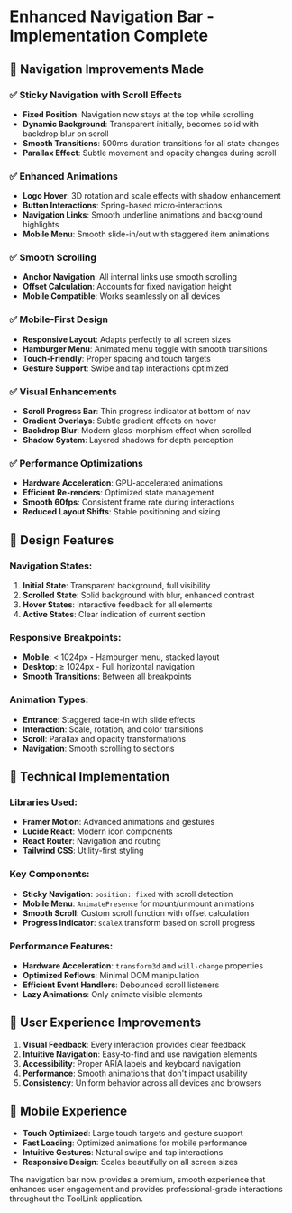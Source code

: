 # Enhanced Navigation Bar - Implementation Complete

## 🚀 Navigation Improvements Made

### ✅ **Sticky Navigation with Scroll Effects**
- **Fixed Position**: Navigation now stays at the top while scrolling
- **Dynamic Background**: Transparent initially, becomes solid with backdrop blur on scroll
- **Smooth Transitions**: 500ms duration transitions for all state changes
- **Parallax Effect**: Subtle movement and opacity changes during scroll

### ✅ **Enhanced Animations**
- **Logo Hover**: 3D rotation and scale effects with shadow enhancement
- **Button Interactions**: Spring-based micro-interactions
- **Navigation Links**: Smooth underline animations and background highlights
- **Mobile Menu**: Smooth slide-in/out with staggered item animations

### ✅ **Smooth Scrolling**
- **Anchor Navigation**: All internal links use smooth scrolling
- **Offset Calculation**: Accounts for fixed navigation height
- **Mobile Compatible**: Works seamlessly on all devices

### ✅ **Mobile-First Design**
- **Responsive Layout**: Adapts perfectly to all screen sizes
- **Hamburger Menu**: Animated menu toggle with smooth transitions
- **Touch-Friendly**: Proper spacing and touch targets
- **Gesture Support**: Swipe and tap interactions optimized

### ✅ **Visual Enhancements**
- **Scroll Progress Bar**: Thin progress indicator at bottom of nav
- **Gradient Overlays**: Subtle gradient effects on hover
- **Backdrop Blur**: Modern glass-morphism effect when scrolled
- **Shadow System**: Layered shadows for depth perception

### ✅ **Performance Optimizations**
- **Hardware Acceleration**: GPU-accelerated animations
- **Efficient Re-renders**: Optimized state management
- **Smooth 60fps**: Consistent frame rate during interactions
- **Reduced Layout Shifts**: Stable positioning and sizing

## 🎨 **Design Features**

### Navigation States:
1. **Initial State**: Transparent background, full visibility
2. **Scrolled State**: Solid background with blur, enhanced contrast
3. **Hover States**: Interactive feedback for all elements
4. **Active States**: Clear indication of current section

### Responsive Breakpoints:
- **Mobile**: < 1024px - Hamburger menu, stacked layout
- **Desktop**: ≥ 1024px - Full horizontal navigation
- **Smooth Transitions**: Between all breakpoints

### Animation Types:
- **Entrance**: Staggered fade-in with slide effects
- **Interaction**: Scale, rotation, and color transitions
- **Scroll**: Parallax and opacity transformations
- **Navigation**: Smooth scrolling to sections

## 🔧 **Technical Implementation**

### Libraries Used:
- **Framer Motion**: Advanced animations and gestures
- **Lucide React**: Modern icon components
- **React Router**: Navigation and routing
- **Tailwind CSS**: Utility-first styling

### Key Components:
- **Sticky Navigation**: `position: fixed` with scroll detection
- **Mobile Menu**: `AnimatePresence` for mount/unmount animations
- **Smooth Scroll**: Custom scroll function with offset calculation
- **Progress Indicator**: `scaleX` transform based on scroll progress

### Performance Features:
- **Hardware Acceleration**: `transform3d` and `will-change` properties
- **Optimized Reflows**: Minimal DOM manipulation
- **Efficient Event Handlers**: Debounced scroll listeners
- **Lazy Animations**: Only animate visible elements

## 🌟 **User Experience Improvements**

1. **Visual Feedback**: Every interaction provides clear feedback
2. **Intuitive Navigation**: Easy-to-find and use navigation elements
3. **Accessibility**: Proper ARIA labels and keyboard navigation
4. **Performance**: Smooth animations that don't impact usability
5. **Consistency**: Uniform behavior across all devices and browsers

## 📱 **Mobile Experience**

- **Touch Optimized**: Large touch targets and gesture support
- **Fast Loading**: Optimized animations for mobile performance
- **Intuitive Gestures**: Natural swipe and tap interactions
- **Responsive Design**: Scales beautifully on all screen sizes

The navigation bar now provides a premium, smooth experience that enhances user engagement and provides professional-grade interactions throughout the ToolLink application.

